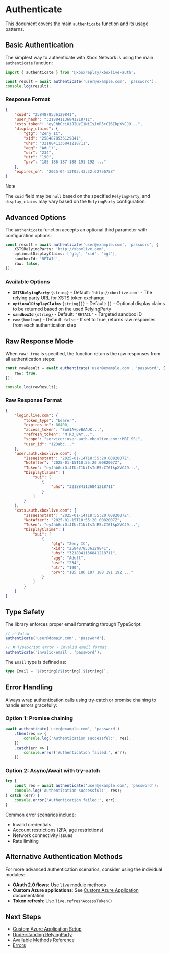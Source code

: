 # Authenticate

This document covers the main `authenticate` function and its usage patterns.

## Basic Authentication

The simplest way to authenticate with Xbox Network is using the main `authenticate` function:

```typescript
import { authenticate } from '@xboxreplay/xboxlive-auth';

const result = await authenticate('user@example.com', 'password');
console.log(result);
```

### Response Format

```json
{
	"xuid": "2584878536129841",
	"user_hash": "3218841136841218711",
	"xsts_token": "eyJhbGciOiJIUzI1NiIsInR5cCI6IkpXVCJ9...",
	"display_claims": {
		"gtg": "Zeny IC",
		"xid": "2584878536129841",
		"uhs": "3218841136841218711",
		"agg": "Adult",
		"usr": "234",
		"utr": "190",
		"prv": "185 186 187 188 191 192 ..."
	},
	"expires_on": "2025-04-13T05:43:32.6275675Z"
}
```

> [!NOTE]
> The `xuid` field may be `null` based on the specified `RelyingParty`, and `display_claims` may vary based on the `RelyingParty` configuration.

## Advanced Options

The `authenticate` function accepts an optional third parameter with configuration options:

```typescript
const result = await authenticate('user@example.com', 'password', {
	XSTSRelyingParty: 'http://xboxlive.com',
	optionalDisplayClaims: ['gtg', 'xid', 'mgt'],
	sandboxId: 'RETAIL',
	raw: false,
});
```

### Available Options

-   **`XSTSRelyingParty`** `{string}` - Default: `'http://xboxlive.com'` - The relying party URL for XSTS token exchange
-   **`optionalDisplayClaims`** `{string[]}` - Default: `[]` - Optional display claims to be returned based on the used RelyingParty
-   **`sandboxId`** `{string}` - Default: `'RETAIL'` - Targeted sandbox ID
-   **`raw`** `{boolean}` - Default: `false` - If set to true, returns raw responses from each authentication step

## Raw Response Mode

When `raw: true` is specified, the function returns the raw responses from all authentication steps:

```typescript
const rawResult = await authenticate('user@example.com', 'password', {
	raw: true,
});

console.log(rawResult);
```

### Raw Response Format

```json
{
	"login.live.com": {
		"token_type": "bearer",
		"expires_in": 86400,
		"access_token": "EwAIA+pvBAAUK...",
		"refresh_token": "M.R3_BAY...",
		"scope": "service::user.auth.xboxlive.com::MBI_SSL",
		"user_id": "123abc..."
	},
	"user.auth.xboxlive.com": {
		"IssueInstant": "2025-01-14T18:55:20.0082007Z",
		"NotAfter": "2025-01-15T10:55:20.0082007Z",
		"Token": "eyJhbGciOiJIUzI1NiIsInR5cCI6IkpXVCJ9...",
		"DisplayClaims": {
			"xui": [
				{
					"uhs": "3218841136841218711"
				}
			]
		}
	},
	"xsts.auth.xboxlive.com": {
		"IssueInstant": "2025-01-14T18:55:20.0082007Z",
		"NotAfter": "2025-01-15T10:55:20.0082007Z",
		"Token": "eyJhbGciOiJIUzI1NiIsInR5cCI6IkpXVCJ9...",
		"DisplayClaims": {
			"xui": [
				{
					"gtg": "Zeny IC",
					"xid": "2584878536129841",
					"uhs": "3218841136841218711",
					"agg": "Adult",
					"usr": "234",
					"utr": "190",
					"prv": "185 186 187 188 191 192 ..."
				}
			]
		}
	}
}
```

## Type Safety

The library enforces proper email formatting through TypeScript:

```typescript
// ✅ Valid
authenticate('user@domain.com', 'password');

// ❌ TypeScript error - invalid email format
authenticate('invalid-email', 'password');
```

The `Email` type is defined as:

```typescript
type Email = `${string}@${string}.${string}`;
```

## Error Handling

Always wrap authentication calls using try-catch or promise chaining to handle errors gracefully:

### Option 1: Promise chaining

```typescript
await authenticate('user@example.com', 'password')
	.then(res => {
		console.log('Authentication successful:', res);
	})
	.catch(err => {
		console.error('Authentication failed:', err);
	});
```

### Option 2: Async/Await with try-catch

```typescript
try {
	const res = await authenticate('user@example.com', 'password');
	console.log('Authentication successful:', res);
} catch (err) {
	console.error('Authentication failed:', err);
}
```

Common error scenarios include:

-   Invalid credentials
-   Account restrictions (2FA, age restrictions)
-   Network connectivity issues
-   Rate limiting

## Alternative Authentication Methods

For more advanced authentication scenarios, consider using the individual modules:

-   **OAuth 2.0 flows**: Use `live` module methods
-   **Custom Azure applications**: See [Custom Azure Application](02-Custom_Azure_Application.md) documentation
-   **Token refresh**: Use `live.refreshAccessToken()`

## Next Steps

-   [Custom Azure Application Setup](02-Custom_Azure_Application.md)
-   [Understanding RelyingParty](04-RelyingParty.md)
-   [Available Methods Reference](05-Methods.md)
-   [Errors](09-Errors.md)
